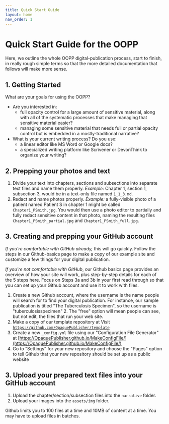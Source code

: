 ```yaml
---
title: Quick Start Guide
layout: home
nav_order: 1
---
```


# Quick Start Guide for the OOPP

Here, we outline the whole OOPP digital-publication process, start to finish, in really rough simple terms  so that the more detailed documentation that follows will make more sense.

## 1. Getting Started

What are your goals for using the OOPP?

- Are you interested in:
	- full opacity control for a large amount of sensitive material, along with all of the systematic processes that make managing that sensitive material easier?
	- managing some sensitive material that needs full or partial opacity control but is embedded in a mostly-traditional narrative?
- What is your current writing process? Do you use:
	- a linear editor like MS Word or Google docs?
	- a specialized writing platform like Scrivener or DevonThink to organize your writing?

## 2. Prepping your photos and text

1. Divide your text into chapters, sections and subsections into separate text files and name them properly. *Example:* Chapter 1, section 1, subsection 3, would be in a text-only file named `1_1_3.md`.
1. Redact and name photos properly. *Example:* a fully-visible photo of a patient named Patient S in chapter 1 might be called `Chapter1_PSmith.jpg`. You would then use a photo editor to partially and fully redact sensitive content in that photo, naming the resulting files `Chapter1_PSmith_partial.jpg` and `Chapter1_PSmith_full.jpg`.

## 3. Creating and prepping your GitHub account

*If you're comfortable with GitHub already,* this will go quickly. Follow the steps in our Github-basics page to make a copy of our example site and customize a few things for your digital publication.

*If you're not comfortable with GitHub*, our Github basics page provides an overview of how your site will work, plus step-by-step details for each of the 5 steps here. Focus on Steps 3a and 3b in your first read through so that you can set up your Github account and use it to work with files.

1. Create a new Github account, where the username is the name people will search for to find your digital publication. For instance, our sample publication is titled "The Tuberculosis Specimen", so the username is "tuberculosisspecimen"
	2. The "free" option will mean people can see, but not edit, the files that run your web site.
1. Make a copy of our template repository at Visit [`https://github.com/OpaquePublisher/template`](https://github.com/OpaquePublisher/template)
1. Create a new `_config.yml` file using our "Configuration File Generator" at [https://OpaquePublisher.github.io/MakeConfigFile/](https://OpaquePublisher.github.io/MakeConfigFile/)
1. Go to "Settings" for your new repository and choose the "Pages" option to tell Github that your new repository should be set up as a public website

## 3. Upload your prepared text files into your GitHub account

1. Upload the chapter/section/subsection files into the `narrative` folder.
1. Upload your images into the `assets/img` folder.

Github limits you to 100 files at a time and 10MB of content at a time. You may have to upload files in batches.